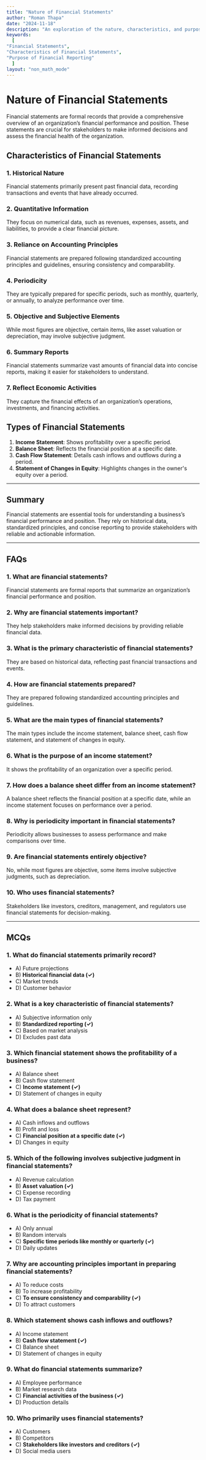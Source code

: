 ```yaml
---
title: "Nature of Financial Statements" 
author: "Roman Thapa" 
date: "2024-11-18"
description: "An exploration of the nature, characteristics, and purpose of financial statements in business." 
keywords:
  [
"Financial Statements",
"Characteristics of Financial Statements",
"Purpose of Financial Reporting"
  ]
layout: "non_math_mode"
---
```


# Nature of Financial Statements

Financial statements are formal records that provide a comprehensive overview of an organization’s financial performance and position. These statements are crucial for stakeholders to make informed decisions and assess the financial health of the organization.

## Characteristics of Financial Statements

### 1. **Historical Nature**

Financial statements primarily present past financial data, recording transactions and events that have already occurred.

### 2. **Quantitative Information**

They focus on numerical data, such as revenues, expenses, assets, and liabilities, to provide a clear financial picture.

### 3. **Reliance on Accounting Principles**

Financial statements are prepared following standardized accounting principles and guidelines, ensuring consistency and comparability.

### 4. **Periodicity**

They are typically prepared for specific periods, such as monthly, quarterly, or annually, to analyze performance over time.

### 5. **Objective and Subjective Elements**

While most figures are objective, certain items, like asset valuation or depreciation, may involve subjective judgment.

### 6. **Summary Reports**

Financial statements summarize vast amounts of financial data into concise reports, making it easier for stakeholders to understand.

### 7. **Reflect Economic Activities**

They capture the financial effects of an organization’s operations, investments, and financing activities.

## Types of Financial Statements

1. **Income Statement**: Shows profitability over a specific period.
2. **Balance Sheet**: Reflects the financial position at a specific date.
3. **Cash Flow Statement**: Details cash inflows and outflows during a period.
4. **Statement of Changes in Equity**: Highlights changes in the owner's equity over a period.

---

## Summary

Financial statements are essential tools for understanding a business’s financial performance and position. They rely on historical data, standardized principles, and concise reporting to provide stakeholders with reliable and actionable information.

---

## FAQs

### 1. What are financial statements?

Financial statements are formal reports that summarize an organization’s financial performance and position.

### 2. Why are financial statements important?

They help stakeholders make informed decisions by providing reliable financial data.

### 3. What is the primary characteristic of financial statements?

They are based on historical data, reflecting past financial transactions and events.

### 4. How are financial statements prepared?

They are prepared following standardized accounting principles and guidelines.

### 5. What are the main types of financial statements?

The main types include the income statement, balance sheet, cash flow statement, and statement of changes in equity.

### 6. What is the purpose of an income statement?

It shows the profitability of an organization over a specific period.

### 7. How does a balance sheet differ from an income statement?

A balance sheet reflects the financial position at a specific date, while an income statement focuses on performance over a period.

### 8. Why is periodicity important in financial statements?

Periodicity allows businesses to assess performance and make comparisons over time.

### 9. Are financial statements entirely objective?

No, while most figures are objective, some items involve subjective judgments, such as depreciation.

### 10. Who uses financial statements?

Stakeholders like investors, creditors, management, and regulators use financial statements for decision-making.

---

## MCQs

### 1. What do financial statements primarily record?

- A) Future projections
- B) **Historical financial data (✓)**
- C) Market trends
- D) Customer behavior

### 2. What is a key characteristic of financial statements?

- A) Subjective information only
- B) **Standardized reporting (✓)**
- C) Based on market analysis
- D) Excludes past data

### 3. Which financial statement shows the profitability of a business?

- A) Balance sheet
- B) Cash flow statement
- C) **Income statement (✓)**
- D) Statement of changes in equity

### 4. What does a balance sheet represent?

- A) Cash inflows and outflows
- B) Profit and loss
- C) **Financial position at a specific date (✓)**
- D) Changes in equity

### 5. Which of the following involves subjective judgment in financial statements?

- A) Revenue calculation
- B) **Asset valuation (✓)**
- C) Expense recording
- D) Tax payment

### 6. What is the periodicity of financial statements?

- A) Only annual
- B) Random intervals
- C) **Specific time periods like monthly or quarterly (✓)**
- D) Daily updates

### 7. Why are accounting principles important in preparing financial statements?

- A) To reduce costs
- B) To increase profitability
- C) **To ensure consistency and comparability (✓)**
- D) To attract customers

### 8. Which statement shows cash inflows and outflows?

- A) Income statement
- B) **Cash flow statement (✓)**
- C) Balance sheet
- D) Statement of changes in equity

### 9. What do financial statements summarize?

- A) Employee performance
- B) Market research data
- C) **Financial activities of the business (✓)**
- D) Production details

### 10. Who primarily uses financial statements?

- A) Customers
- B) Competitors
- C) **Stakeholders like investors and creditors (✓)**
- D) Social media users

